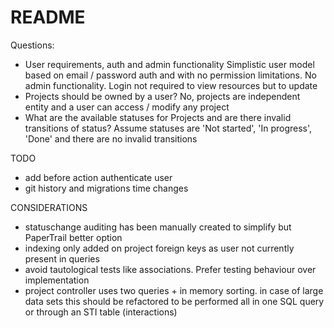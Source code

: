 # README

Questions:
- User requirements, auth and admin functionality
Simplistic user model based on email / password auth and with no permission limitations. No admin functionality. Login not required to view resources but to update
- Projects should be owned by a user?
No, projects are independent entity and a user can access / modify any project
- What are the available statuses for Projects and are there invalid transitions of status?
Assume statuses are 'Not started', 'In progress', 'Done' and there are no invalid transitions


TODO
- add before action authenticate user
- git history and migrations time changes

CONSIDERATIONS
- statuschange auditing has been manually created to simplify but PaperTrail better option
- indexing only added on project foreign keys as user not currently present in queries
- avoid tautological tests like associations. Prefer testing behaviour over implementation
- project controller uses two queries + in memory sorting. in case of large data sets this should be refactored to be performed all in one SQL query or through an STI table (interactions)